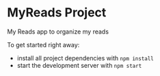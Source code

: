 # MyReads Project

My Reads app to organize my reads

To get started right away:

* install all project dependencies with `npm install`
* start the development server with `npm start`
